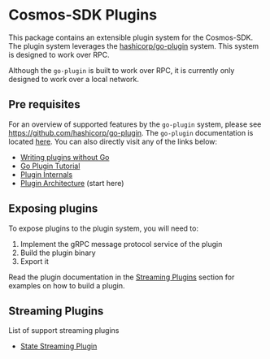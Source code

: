 # Cosmos-SDK Plugins

This package contains an extensible plugin system for the Cosmos-SDK. The plugin system leverages the [hashicorp/go-plugin](https://github.com/hashicorp/go-plugin) system. This system is designed to work over RPC. 

Although the `go-plugin` is built to work over RPC, it is currently only designed to work over a local network.

## Pre requisites

For an overview of supported features by the `go-plugin` system, please see https://github.com/hashicorp/go-plugin. The `go-plugin` documentation is located [here](https://github.com/hashicorp/go-plugin/tree/master/docs). You can also directly visit any of the links below:

* [Writing plugins without Go](https://github.com/hashicorp/go-plugin/blob/master/docs/guide-plugin-write-non-go.md) 
* [Go Plugin Tutorial](https://github.com/hashicorp/go-plugin/blob/master/docs/extensive-go-plugin-tutorial.md)
* [Plugin Internals](https://github.com/hashicorp/go-plugin/blob/master/docs/internals.md)
* [Plugin Architecture](https://www.youtube.com/watch?v=SRvm3zQQc1Q) (start here)

## Exposing plugins

To expose plugins to the plugin system, you will need to:

1. Implement the gRPC message protocol service of the plugin
2. Build the plugin binary
3. Export it

Read the plugin documentation in the [Streaming Plugins](#streaming-plugins) section for examples on how to build a plugin.

## Streaming Plugins

List of support streaming plugins

* [State Streaming Plugin](plugin.md)
